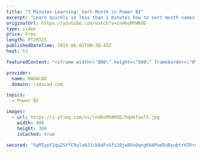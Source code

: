 ```yaml
---
title: "3 Minutes Learning: Sort Month in Power BI"
excerpt: "Learn quickly in less than 2 minutes how to sort month names based on the correct order of month in Power BI http://radacad.com   Prelude No. 20 by Chris Zabriskie is licensed under a Creative Commons Attribution license (https://creativecommons.org/licenses/by/4.0/) Source: http://chriszabriskie.com/preludes/"
originalUrl: https://youtube.com/watch?v=cnH6oMhWKOE
type: video
price: Free
length: PT2M32S
publishedDateTime: 2019-08-02T00:38:45Z
heat: 53

featuredContent: "<iframe width=\"800\" height=\"500\" frameborder=\"0\" src=\"https://www.youtube.com/embed/cnH6oMhWKOE\" allow=\"accelerometer; autoplay; encrypted-media; gyroscope; picture-in-picture\" allowfullscreen></iframe>"

provider:
  name: RADACAD
  domain: radacad.com

topics:
  - Power BI

images:
  - url: https://i.ytimg.com/vi/cnH6oMhWKOE/hqdefault.jpg
    width: 480
    height: 360
    isCached: true

secured: "SgMIypf2qu2StfC9yla6JJcbAdFvSfi20jw8OxOqngK6APoeDuByubtrHIRreCz2Eef2WEk5n1RW+A+DHeaS24iUcVebjDaoyfCoddeQrbwMLvZCat0+qNPIgoxTL1wFfFnzSAtulUHTdTnVJyMtlcY133AUzkX0Oa+J/D4xMtYqAWzs2RMWhGISW+UcYjQ6SSQoCq1PLVhLDm4JNqco3FgkGMBIkjLSOvp3zjIqasay+b45YQ18+gm4aJ3jmRz9cRVfc+2hwuI1qnQsBhykhMGhSeTkMe8AKKTID9QGQte4ZKzt0FIjXptupBP36eAADVdHAvzQVfzw8G8r6FgF7e4PH3g3FXTxwp4jHVj/aeH9t/3wwaGmpP4Jq/T2FfUykgUFfYuESmFld8DmFZWRSPaEpXfw4Kxj4yjQ19Yd0t4=;FPgdKz+bEJZx36+aQIcVOg=="
---
```


